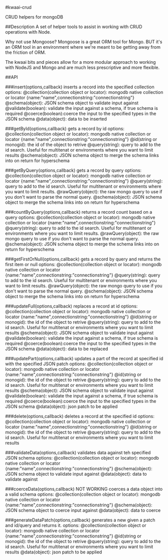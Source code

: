 #kwaai-crud

CRUD helpers for mongoDB

##Description
A set of helper tools to assist in working with CRUD operations with Node.

Why not use Mongoose?
Mongoose is a great ORM tool for Mongo. BUT it's an ORM tool in an environment where we're meant to be getting away from the friction of ORM. 

The kwaai bits and pieces allow for a more modular approach to working with NodeJS and Mongo and are much less prescriptive and more flexible. 

##API

###insert(options,callback)
inserts a record into the specified collection
options:
@collection(collection object or locator): mongodb native collection or locator {name:"name",connectionstring:"connectionstring"}
@schema(object): JSON schema object to validate input against
@validate(boolean): validate the input against a schema, if true schema is required
@coerce(boolean):coerce the input to the specified types in the JSON schema
@data(object): data to be inserted
    
###getById(options,callback)
gets a record by id
options:
@collection(collection object or locator): mongodb native collection or locator {name:"name",connectionstring:"connectionstring"}
@id(string or monogid): the id of the object to retrive
@query(string): query to add to the id search. Useful for multitenat or environments where you want to limit results
@schema(object): JSON schema object to merge the schema links into on return for hyperschema

###getByQuery(options,callback)
gets a record by query
options:
@collection(collection object or locator): mongodb native collection or locator {name:"name",connectionstring:"connectionstring"}
@query(string): query to add to the id search. Useful for multitenant or environments where you want to limit results. 
@rawQuery(object): the raw mongo query to use if you don't want to parse the normal query.
@schema(object): JSON schema object to merge the schema links into on return for hyperschema
     
###countByQuery(options,callback)
returns a record count based on a query
options:
@collection(collection object or locator): mongodb native collection or locator {name:"name",connectionstring:"connectionstring"}
@query(string): query to add to the id search. Useful for multitenant or environments where you want to limit results.
@rawQuery(object): the raw mongo query to use if you don't want to parse the normal query.
@schema(object): JSON schema object to merge the schema links into on return for hyperschema

###getFirstOrNull(options,callback)
 gets a record by query and returns the first item or null
 options:
 @collection(collection object or locator): mongodb native collection or locator {name:"name",connectionstring:"connectionstring"}
 @query(string): query to add to the id search. Useful for multitenant or environments where you want to limit results.
 @rawQuery(object): the raw mongo query to use if you don't want to parse the normal query.
 @schema(object): JSON schema object to merge the schema links into on return for hyperschema

###updateFull(options,callback)
replaces a record at id
 options:
 @collection(collection object or locator): mongodb native collection or locator {name:"name",connectionstring:"connectionstring"}
 @id(string or monogid): the id of the object to retrive
 @query(string): query to add to the id search. Useful for multitenat or environments where you want to limit results
 @schema(object): JSON schema object to validate input against
 @validate(boolean): validate the input against a schema, if true schema is required
 @coerce(boolean):coerce the input to the specified types in the JSON schema
 @data(object): data to be replaced
     
###updatePart(options,callback)
updates a part of the record at specified id with the specified JSON patch
 options:
 @collection(collection object or locator): mongodb native collection or locator {name:"name",connectionstring:"connectionstring"}
 @id(string or monogid): the id of the object to retrive
 @query(string): query to add to the id search. Useful for multitenat or environments where you want to limit results
 @schema(object): JSON schema object to validate input against
 @validate(boolean): validate the input against a schema, if true schema is required
 @coerce(boolean):coerce the input to the specified types in the JSON schema
 @data(object): json patch to be applied

###delete(options,callback)
 deletes a record at the specified id
 options:
 @collection(collection object or locator): mongodb native collection or locator {name:"name",connectionstring:"connectionstring"}
 @id(string or monogid): the id of the object to retrive
 @query(string): query to add to the id search. Useful for multitenat or environments where you want to limit results
     
###validateData(options,callback)
validates data against teh specified JSON schema
 options:
 @collection(collection object or locator): mongodb native collection or locator {name:"name",connectionstring:"connectionstring"}
 @schema(object): JSON schema object to validate input against
 @data(object): data to validate against
 
###coerceData(options,callback)
NOT WORKING
 coerces a data object into a valid schema
 options:
 @collection(collection object or locator): mongodb native collection or locator {name:"name",connectionstring:"connectionstring"}
 @schema(object): JSON schema object to coerce input against
 @data(object): data to coerce
 
###generateDataPatch(options,callback)
generates a new given a patch and id/query and returns it.
 options:
 @collection(collection object or locator): mongodb native collection or locator {name:"name",connectionstring:"connectionstring"}
 @id(string or monogid): the id of the object to retrive
 @query(string): query to add to the id search. Useful for multitenat or environments where you want to limit results
 @data(object): json patch to be applied